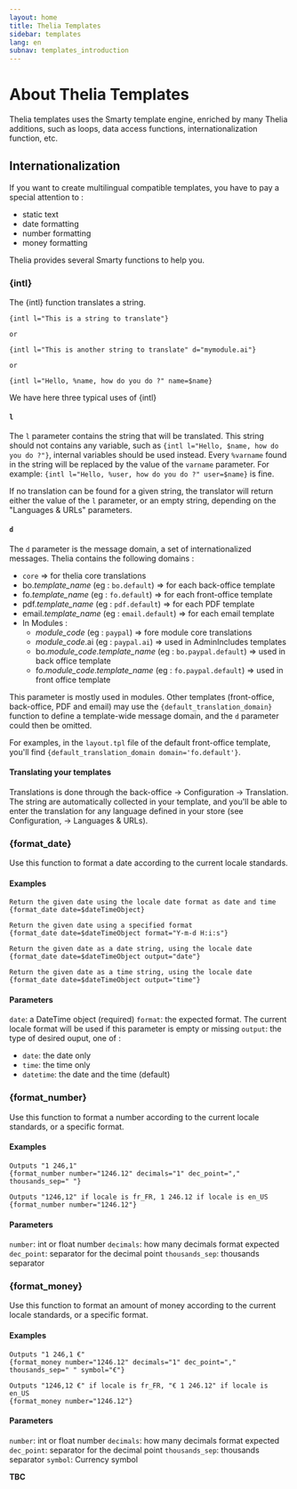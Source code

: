```yaml
---
layout: home
title: Thelia Templates
sidebar: templates
lang: en
subnav: templates_introduction
---
```

# About Thelia Templates #

Thelia templates uses the Smarty template engine, enriched by many Thelia additions, such as loops, data access functions, internationalization function, etc. 

## Internationalization

If you want to create multilingual compatible templates, you have to pay a special attention to :
- static text
- date formatting
- number formatting
- money formatting

Thelia provides several Smarty functions to help you.

### {intl}

The {intl} function translates a string. 

    {intl l="This is a string to translate"}
    
    or 
    
    {intl l="This is another string to translate" d="mymodule.ai"}

    or

    {intl l="Hello, %name, how do you do ?" name=$name}

We have here three typical uses of {intl}

#### `l`

The `l` parameter contains the string that will be translated. This string should not contains any variable, such as `{intl l="Hello, $name, how do you do ?"}`, internal variables should be used instead. Every `%varname` found in the string will be replaced by the value of the `varname` parameter. For example: `{intl l="Hello, %user, how do you do ?" user=$name}` is fine.

If no translation can be found for a given string, the translator will return either the value of the `l` parameter, or an empty string, depending on the "Languages & URLs" parameters.  

#### `d`

The `d` parameter is the message domain, a set of internationalized messages. Thelia contains the following domains :

- `core` => for thelia core translations
- bo.*template_name* (eg : `bo.default`) => for each back-office template
- fo.*template_name* (eg : `fo.default`) => for each front-office template
- pdf.*template_name* (eg : `pdf.default`) => for each PDF template
- email.*template_name* (eg : `email.default`) => for each email template
- In Modules :
    - *module_code* (eg : `paypal`) => fore module core translations
    - *module_code*.ai (eg : `paypal.ai`) => used in AdminIncludes templates
    - bo.*module_code*.*template_name* (eg : `bo.paypal.default`) => used in back office template
    - fo.*module_code*.*template_name* (eg : `fo.paypal.default`) => used in front office template

This parameter is mostly used in modules. Other templates (front-office, back-office, PDF and email) may use the `{default_translation_domain}` function to define a template-wide message domain, and the `d` parameter could then be omitted.

For examples, in the `layout.tpl` file of the default front-office template, you'll find `{default_translation_domain domain='fo.default'}`.

#### Translating your templates

Translations is done through the back-office -> Configuration -> Translation. The string are automatically collected in your template, and you'll be able to enter the translation for any language defined in your store (see Configuration, -> Languages & URLs).

### {format_date}

Use this function to format a date according to the current locale standards.

#### Examples

    Return the given date using the locale date format as date and time
    {format_date date=$dateTimeObject}

    Return the given date using a specified format    
    {format_date date=$dateTimeObject format="Y-m-d H:i:s"}

    Return the given date as a date string, using the locale date
    {format_date date=$dateTimeObject output="date"}

    Return the given date as a time string, using the locale date
    {format_date date=$dateTimeObject output="time"}

#### Parameters

`date`: a DateTime object (required)
`format`: the expected format. The current locale format will be used if this parameter is empty or missing
`output`: the type of desired ouput, one of :
- `date`: the date only
- `time`: the time only 
- `datetime`: the date and the time (default)


### {format_number}

Use this function to format a number according to the current locale standards, or a specific format.

#### Examples

    Outputs "1 246,1"
    {format_number number="1246.12" decimals="1" dec_point="," thousands_sep=" "}

    Outputs "1246,12" if locale is fr_FR, 1 246.12 if locale is en_US
    {format_number number="1246.12"}


#### Parameters

`number`: int or float number
`decimals`: how many decimals format expected
`dec_point`: separator for the decimal point
`thousands_sep`: thousands separator


### {format_money}

Use this function to format an amount of money according to the current locale standards, or a specific format.

#### Examples

    Outputs "1 246,1 €"
    {format_money number="1246.12" decimals="1" dec_point="," thousands_sep=" " symbol="€"}

    Outputs "1246,12 €" if locale is fr_FR, "€ 1 246.12" if locale is en_US
    {format_money number="1246.12"}

#### Parameters

`number`: int or float number
`decimals`: how many decimals format expected
`dec_point`: separator for the decimal point
`thousands_sep`: thousands separator
`symbol`: Currency symbol

**TBC**
